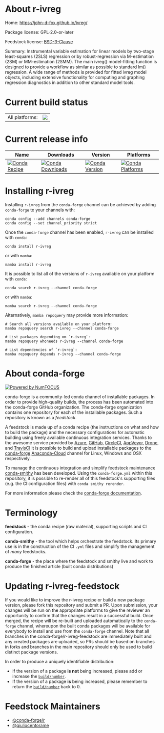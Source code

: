About r-ivreg
=============

Home: https://john-d-fox.github.io/ivreg/

Package license: GPL-2.0-or-later

Feedstock license: [BSD-3-Clause](https://github.com/conda-forge/r-ivreg-feedstock/blob/main/LICENSE.txt)

Summary: Instrumental variable estimation for linear models by two-stage least-squares (2SLS) regression or by robust-regression via M-estimation (2SM) or MM-estimation (2SMM). The main ivreg() model-fitting function is designed to provide a workflow as similar as possible to standard lm() regression. A wide range of methods is provided for fitted ivreg model objects, including extensive functionality for computing and graphing regression diagnostics in addition to other standard model tools.

Current build status
====================


<table><tr><td>All platforms:</td>
    <td>
      <a href="https://dev.azure.com/conda-forge/feedstock-builds/_build/latest?definitionId=17823&branchName=main">
        <img src="https://dev.azure.com/conda-forge/feedstock-builds/_apis/build/status/r-ivreg-feedstock?branchName=main">
      </a>
    </td>
  </tr>
</table>

Current release info
====================

| Name | Downloads | Version | Platforms |
| --- | --- | --- | --- |
| [![Conda Recipe](https://img.shields.io/badge/recipe-r--ivreg-green.svg)](https://anaconda.org/conda-forge/r-ivreg) | [![Conda Downloads](https://img.shields.io/conda/dn/conda-forge/r-ivreg.svg)](https://anaconda.org/conda-forge/r-ivreg) | [![Conda Version](https://img.shields.io/conda/vn/conda-forge/r-ivreg.svg)](https://anaconda.org/conda-forge/r-ivreg) | [![Conda Platforms](https://img.shields.io/conda/pn/conda-forge/r-ivreg.svg)](https://anaconda.org/conda-forge/r-ivreg) |

Installing r-ivreg
==================

Installing `r-ivreg` from the `conda-forge` channel can be achieved by adding `conda-forge` to your channels with:

```
conda config --add channels conda-forge
conda config --set channel_priority strict
```

Once the `conda-forge` channel has been enabled, `r-ivreg` can be installed with `conda`:

```
conda install r-ivreg
```

or with `mamba`:

```
mamba install r-ivreg
```

It is possible to list all of the versions of `r-ivreg` available on your platform with `conda`:

```
conda search r-ivreg --channel conda-forge
```

or with `mamba`:

```
mamba search r-ivreg --channel conda-forge
```

Alternatively, `mamba repoquery` may provide more information:

```
# Search all versions available on your platform:
mamba repoquery search r-ivreg --channel conda-forge

# List packages depending on `r-ivreg`:
mamba repoquery whoneeds r-ivreg --channel conda-forge

# List dependencies of `r-ivreg`:
mamba repoquery depends r-ivreg --channel conda-forge
```


About conda-forge
=================

[![Powered by
NumFOCUS](https://img.shields.io/badge/powered%20by-NumFOCUS-orange.svg?style=flat&colorA=E1523D&colorB=007D8A)](https://numfocus.org)

conda-forge is a community-led conda channel of installable packages.
In order to provide high-quality builds, the process has been automated into the
conda-forge GitHub organization. The conda-forge organization contains one repository
for each of the installable packages. Such a repository is known as a *feedstock*.

A feedstock is made up of a conda recipe (the instructions on what and how to build
the package) and the necessary configurations for automatic building using freely
available continuous integration services. Thanks to the awesome service provided by
[Azure](https://azure.microsoft.com/en-us/services/devops/), [GitHub](https://github.com/),
[CircleCI](https://circleci.com/), [AppVeyor](https://www.appveyor.com/),
[Drone](https://cloud.drone.io/welcome), and [TravisCI](https://travis-ci.com/)
it is possible to build and upload installable packages to the
[conda-forge](https://anaconda.org/conda-forge) [Anaconda-Cloud](https://anaconda.org/)
channel for Linux, Windows and OSX respectively.

To manage the continuous integration and simplify feedstock maintenance
[conda-smithy](https://github.com/conda-forge/conda-smithy) has been developed.
Using the ``conda-forge.yml`` within this repository, it is possible to re-render all of
this feedstock's supporting files (e.g. the CI configuration files) with ``conda smithy rerender``.

For more information please check the [conda-forge documentation](https://conda-forge.org/docs/).

Terminology
===========

**feedstock** - the conda recipe (raw material), supporting scripts and CI configuration.

**conda-smithy** - the tool which helps orchestrate the feedstock.
                   Its primary use is in the construction of the CI ``.yml`` files
                   and simplify the management of *many* feedstocks.

**conda-forge** - the place where the feedstock and smithy live and work to
                  produce the finished article (built conda distributions)


Updating r-ivreg-feedstock
==========================

If you would like to improve the r-ivreg recipe or build a new
package version, please fork this repository and submit a PR. Upon submission,
your changes will be run on the appropriate platforms to give the reviewer an
opportunity to confirm that the changes result in a successful build. Once
merged, the recipe will be re-built and uploaded automatically to the
`conda-forge` channel, whereupon the built conda packages will be available for
everybody to install and use from the `conda-forge` channel.
Note that all branches in the conda-forge/r-ivreg-feedstock are
immediately built and any created packages are uploaded, so PRs should be based
on branches in forks and branches in the main repository should only be used to
build distinct package versions.

In order to produce a uniquely identifiable distribution:
 * If the version of a package **is not** being increased, please add or increase
   the [``build/number``](https://docs.conda.io/projects/conda-build/en/latest/resources/define-metadata.html#build-number-and-string).
 * If the version of a package **is** being increased, please remember to return
   the [``build/number``](https://docs.conda.io/projects/conda-build/en/latest/resources/define-metadata.html#build-number-and-string)
   back to 0.

Feedstock Maintainers
=====================

* [@conda-forge/r](https://github.com/conda-forge/r/)
* [@giuliocentorame](https://github.com/giuliocentorame/)

